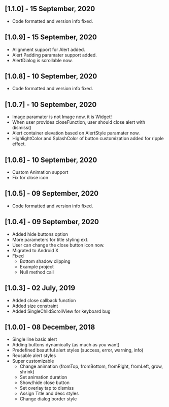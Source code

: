 ## [1.1.0] - 15 September, 2020
* Code formatted and version info fixed.

## [1.0.9] - 15 September, 2020
* Alignment support for Alert added.
* Alert Padding paramater support added.
* AlertDialog is scrollable now.

## [1.0.8] - 10 September, 2020
* Code formatted and version info fixed.

## [1.0.7] - 10 September, 2020
* Image paramater is not Image now, it is Widget!
* When user provides closeFunction, user should close alert with dismiss()
* Alert container elevation based on AlertStyle paramater now.
* HighlightColor and SplashColor of button customization added for ripple effect.

## [1.0.6] - 10 September, 2020
* Custom Animation support
* Fix for close icon

## [1.0.5] - 09 September, 2020
* Code formatted and version info fixed.

## [1.0.4] - 09 September, 2020
* Added hide buttons option
* More parameters for title styling ext.
* User can change the close button icon now.
* Migrated to Android X
* Fixed
    * Bottom shadow clipping
    * Example project
    * Null method call
    
## [1.0.3] - 02 July, 2019
* Added close callback function
* Added size constraint
* Added SingleChildScrollView for keyboard bug

## [1.0.0] - 08 December, 2018
* Single line basic alert
* Adding buttons dynamically (as much as you want)
* Predefined beautiful alert styles (success, error, warning, info)
* Reusable alert styles
* Super customizable
	* Change animation (fromTop, fromBottom, fromRight, fromLeft, grow, shrink)
	* Set animation duration
	* Show/hide close button
	* Set overlay tap to dismiss
	* Assign Title and desc styles
	* Change dialog border style